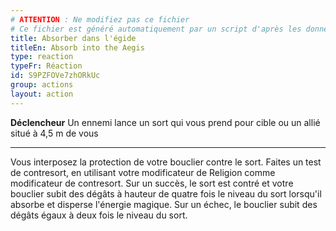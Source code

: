 ```yaml
---
# ATTENTION : Ne modifiez pas ce fichier
# Ce fichier est généré automatiquement par un script d'après les données du module Foundry VTT officiel et de sa traduction
title: Absorber dans l'égide
titleEn: Absorb into the Aegis
type: reaction
typeFr: Réaction
id: S9PZFOVe7zhORkUc
group: actions
layout: action
---
```

**Déclencheur** Un ennemi lance un sort qui vous prend pour cible ou un allié situé à 4,5 m de vous

----

Vous interposez la protection de votre bouclier contre le sort. Faites un test de contresort, en utilisant votre modificateur de Religion comme modificateur de contresort. Sur un succès, le sort est contré et votre bouclier subit des dégâts à hauteur de quatre fois le niveau du sort lorsqu'il absorbe et disperse l'énergie magique. Sur un échec, le bouclier subit des dégâts égaux à deux fois le niveau du sort.


